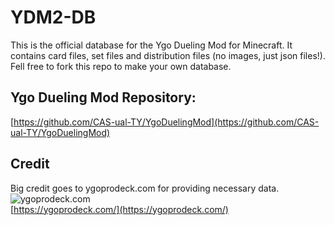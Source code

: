 # YDM2-DB
This is the official database for the Ygo Dueling Mod for Minecraft. It contains card files, set files and distribution files (no images, just json files!). Fell free to fork this repo to make your own database.
## Ygo Dueling Mod Repository:
[https://github.com/CAS-ual-TY/YgoDuelingMod](https://github.com/CAS-ual-TY/YgoDuelingMod)
## Credit
Big credit goes to ygoprodeck.com for providing necessary data.  
![ygoprodeck.com](https://i.imgur.com/ogOdaqa.png "ygoprodeck.com")  
[https://ygoprodeck.com/](https://ygoprodeck.com/)  
